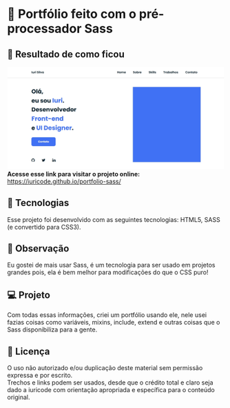 # 🦩 Portfólio feito com o pré-processador Sass<br>

## 📱 Resultado de como ficou<br>
![Resultado final do projeto](resultado.jpg)
<strong>Acesse esse link para visitar o projeto online:</strong> https://iuricode.github.io/portfolio-sass/

## 🚀 Tecnologias<br>
Esse projeto foi desenvolvido com as seguintes tecnologias: HTML5, SASS (e convertido para CSS3).

## 🌳 Observação<br>
Eu gostei de mais usar Sass, é um tecnologia para ser usado em projetos grandes pois, ela é bem melhor para modificações do que o CSS puro!

## 💻 Projeto<br>
Com todas essas informações, criei um portfólio usando ele, nele usei fazias coisas como variáveis, mixins, include, extend e outras coisas que o Sass disponibiliza para a gente.

## 📝 Licença<br>
O uso não autorizado e/ou duplicação deste material sem permissão expressa e por escrito.<br>
Trechos e links podem ser usados, desde que o crédito total e claro seja dado a iuricode com orientação apropriada e específica para o conteúdo original.
